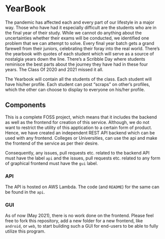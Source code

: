 # YearBook
The pandemic has affected each and every part of our lifestyle in a major way. Those who have had it especially difficult are the students who are in the final year of their study. While we cannot do anything about the uncertainties whether their exams will be conducted, we identified one problem that we can attempt to solve. Every final year batch gets a grand farewell from their juniors, celebrating their foray into the real world. There’s the yearbook with quotes of each student which will serve as a source of nostalgia years down the line. There’s a Scribble Day where students reminisce the best parts about the journey they have had in these four years. The Class Of 2020 and 2021 missed it all.

The Yearbook will contain all the students of the class. Each student will have his/her profile. Each student can post “scraps” on other’s profiles, which the other can choose to display to everyone on his/her profile.

## Components
This is a complete FOSS project, which means that it includes the backend as well as the frontend for creation of this service. Although, we do not want to restrict the utility of this apptication to a certain form of product. Hence, we have created an independent REST API backend which can be used with any frontend. Colleges or Universities, can use the api and make the frontend of the service as per their desire.

Consequently, any issues, pull requests etc. related to the backend API must have the label `api` and the issues, pull requests etc. related to any form of graphical frontend must have the `gui` label.

### API
The API is hosted on AWS Lambda. The code (and `README`) for the same can be found in the `api`.

### GUI
As of now (May 2021), there is no work done on the frontend. Please feel free to fork this repository, add a new folder for a new frontend, like `android`, or `web`, to start building such a GUI for end-users to be able to fully utilize this program.
